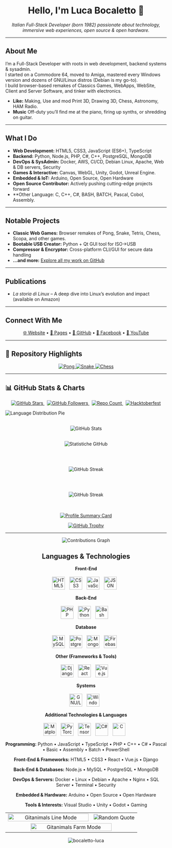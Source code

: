 <h1 align="center">Hello, I'm Luca Bocaletto 👋</h1>
<p align="center"><em>Italian Full-Stack Developer (born 1982) passionate about technology, immersive web experiences, open source & open hardware.</em></p>

---

## About Me
I’m a Full-Stack Developer with roots in web development, backend systems & sysadmin.  
I started on a Commodore 64, moved to Amiga, mastered every Windows version and dozens of GNU/Linux distros (Debian is my go-to).  
I build browser-based remakes of Classics Games, WebApps, WebSite, Client and Server Software, and tinker with electronics.
- **Like:** Making, Use and mod Print 3D, Drawing 3D, Chess, Astronomy, HAM Radio. 
- **Music** Off-duty you’ll find me at the piano, firing up synths, or shredding on guitar.

---

## What I Do
- **Web Development:** HTML5, CSS3, JavaScript (ES6+), TypeScript  
- **Backend:** Python, Node.js, PHP, C#, C++, PostgreSQL, MongoDB  
- **DevOps & SysAdmin:** Docker, AWS, CI/CD, Debian Linux, Apache, Web & DB servers, Security  
- **Games & Interactive:** Canvas, WebGL, Unity, Godot, Unreal Engine.  
- **Embedded & IoT:** Arduino, Open Source, Open Hardware  
- **Open Source Contributor:** Actively pushing cutting-edge projects forward  
- **Other Language: C, C++, C#, BASH, BATCH, Pascal, Cobol, Assembly. 
---

## Notable Projects
- **Classic Web Games:** Browser remakes of Pong, Snake, Tetris, Chess, Scopa, and other games. 
- **Bootable USB Creator:** Python + Qt GUI tool for ISO→USB  
- **Compressor & Encryptor:** Cross-platform CLI/GUI for secure data handling  
- **…and more:** [Explore all my work on GitHub](https://github.com/bocaletto-luca)

---

## Publications
- *La storia di Linux* – A deep dive into Linux’s evolution and impact (available on Amazon)

---

## Connect With Me  
<p align="center">
  <a href="https://bocalettoluca.altervista.org">🌐 Website</a> •
  <a href="https://bocaletto-luca.github.io">📄 Pages</a> •
  <a href="https://github.com/bocaletto-luca">🐙 GitHub</a> •
  <a href="https://www.facebook.com/people/Luca-Bocaletto">📘 Facebook</a> •
  <a href="https://www.youtube.com/@elektronoide">🎥 YouTube</a>
</p>

---

## 🔖 Repository Highlights

<p align="center">
  <a href="https://github.com/bocaletto-luca/Pong">
    <img src="https://github-readme-stats.vercel.app/api/pin/?username=bocaletto-luca&repo=Pong&theme=radical&fresh=1676272000" alt="Pong" />
  </a>
  <a href="https://github.com/bocaletto-luca/Snake">
    <img src="https://github-readme-stats.vercel.app/api/pin/?username=bocaletto-luca&repo=Snake&theme=radical&fresh=1676272000" alt="Snake" />
  </a>
  <a href="https://github.com/bocaletto-luca/Chess">
    <img src="https://github-readme-stats.vercel.app/api/pin/?username=bocaletto-luca&repo=Chess&theme=radical&fresh=1676272000" alt="Chess" />
  </a>
</p>

---


## 📊 GitHub Stats & Charts

<p align="center">
  <!-- Stars, Followers, Repo Count, Hacktoberfest -->
  <a href="https://github.com/bocaletto-luca" target="_blank">
    <img src="https://img.shields.io/github/stars/bocaletto-luca?style=social" alt="GitHub Stars" />
  </a>
  &nbsp
  <a href="https://github.com/bocaletto-luca" target="_blank">
    <img src="https://img.shields.io/github/followers/bocaletto-luca?label=Followers&style=social" alt="GitHub Followers" />
  </a>
  &nbsp
  <a href="https://github.com/bocaletto-luca?tab=repositories" target="_blank">
    <img src="https://img.shields.io/badge/dynamic/json?color=blue&label=Repositories&query=public_repos&url=https%3A%2F%2Fapi.github.com%2Fusers%2Fbocaletto-luca" alt="Repo Count" />
  </a>
  &nbsp
  <a href="https://hacktoberfest.digital" target="_blank">
    <img src="https://img.shields.io/badge/Hacktoberfest-Completed-blue" alt="Hacktoberfest" />
  </a>
</p>

  <!-- Language distribution doughnut -->
  <img
    src="https://quickchart.io/chart?c=%7B%22type%22%3A%22doughnut%22%2C%22data%22%3A%7B%22labels%22%3A%5B%22Python%22%2C%22JavaScript%22%2C%22PHP%22%2C%22C%23%22%2C%22C%2B%2B%22%2C%22TypeScript%22%2C%22HTML%22%2C%22CSS%22%2C%22Others%22%5D%2C%22datasets%22%3A%5B%7B%22data%22%3A%5B30%2C20%2C10%2C8%2C7%2C8%2C5%2C5%2C7%5D%2C%22backgroundColor%22%3A%5B%22%233572A5%22%2C%22%23f1e05a%22%2C%22%234F5D95%22%2C%22%23178600%22%2C%22%2300599C%22%2C%22%233178C6%22%2C%22%23e34c26%22%2C%22%23563d7c%22%2C%22%23cccccc%22%5D%7D%5D%7D%2C%22options%22%3A%7B%22plugins%22%3A%7B%22doughnutlabel%22%3A%7B%22labels%22%3A%5B%7B%22text%22%3A%22100%25%22%2C%22font%22%3A%7B%22size%22%3A20%7D%7D%5D%7D%7D%7D%7D"
    alt="Language Distribution Pie"
  />
  <br /><br />

</div>

<p align="center">
  <!-- Top Languages, Overall Stats, Streak, and Summary Card -->
<div align="center">
  <!-- Overall stats -->
  <img
    src="https://github-readme-stats.vercel.app/api?username=bocaletto-luca&show_icons=true&theme=radical&count_private=true&include_all_commits=true"
    alt="GitHub Stats"
  />
  <br /><br />
  
![Statistiche GitHub](https://github-readme-stats.vercel.app/api?username=bocaletto-luca&show_icons=true&include_all_commits=true&count_private=true&theme=codeSTACKr)
    
<br /><br />

![GitHub Streak](https://streak-stats.demolab.com/?user=bocaletto-luca&theme=radical)

<br /><br />

![GitHub Streak](https://streak-stats.demolab.com/?user=bocaletto-luca&theme=radical)

 <br /><br />
  <a href="https://github.com/bocaletto-luca" target="_blank">
    <img src="https://github-profile-summary-cards.vercel.app/api/cards/profile-details?username=bocaletto-luca&theme=github_dark" alt="Profile Summary Card" />
  </a>
</p>

<p align="center">
  <a href="https://github.com/bocaletto-luca/github-profile-trophy" target="_blank">
    <img src="https://github-profile-trophy.vercel.app/?username=bocaletto-luca&theme=matrix" alt="GitHub Trophy" />
  </a>
</p> 

<hr />

<div align="center">
  <img
    src="https://github-readme-activity-graph.vercel.app/graph?username=bocaletto-luca&theme=github-dark&area=true&hide_border=true"
    alt="Contributions Graph"
  />
</div>

<!-- Languages & Technologies Icons -->
## Languages & Technologies
<p align="center">
  <strong>Front-End</strong> <br /><br />
  <img src="https://cdn.jsdelivr.net/gh/devicons/devicon/icons/html5/html5-original.svg" alt="HTML5" title="HTML5" width="40" height="40" style="margin-right: 10px;" />
  <img src="https://cdn.jsdelivr.net/gh/devicons/devicon/icons/css3/css3-original.svg" alt="CSS3" title="CSS3" width="40" height="40" style="margin-right: 10px;" />
  <img src="https://cdn.jsdelivr.net/gh/devicons/devicon/icons/javascript/javascript-original.svg" alt="JavaScript" title="JavaScript" width="40" height="40" style="margin-right: 10px;" />
  <img src="https://cdn.jsdelivr.net/gh/devicons/devicon/icons/json/json-original.svg" alt="JSON" title="JSON" width="40" height="40" style="margin-right: 10px;" />
</p>

<p align="center">
  <strong>Back-End</strong> <br /><br />
  <img src="https://cdn.jsdelivr.net/gh/devicons/devicon/icons/php/php-original.svg" alt="PHP" title="PHP" width="40" height="40" style="margin-right: 10px;" />
  <img src="https://cdn.jsdelivr.net/gh/devicons/devicon/icons/python/python-original.svg" alt="Python" title="Python" width="40" height="40" style="margin-right: 10px;" />
  <img src="https://cdn.jsdelivr.net/gh/devicons/devicon/icons/bash/bash-original.svg" alt="Bash Script" title="Bash Script" width="40" height="40" style="margin-right: 10px;" />
</p>

<p align="center">
  <strong>Database</strong> <br /><br />
  <img src="https://cdn.jsdelivr.net/gh/devicons/devicon/icons/mysql/mysql-original.svg" alt="MySQL" title="MySQL" width="40" height="40" style="margin-right: 10px;" />
  <img src="https://cdn.jsdelivr.net/gh/devicons/devicon/icons/postgresql/postgresql-original.svg" alt="PostgreSQL" title="PostgreSQL" width="40" height="40" style="margin-right: 10px;" />
  <img src="https://cdn.jsdelivr.net/gh/devicons/devicon/icons/mongodb/mongodb-original.svg" alt="MongoDB" title="MongoDB" width="40" height="40" style="margin-right: 10px;" />
  <img src="https://cdn.jsdelivr.net/gh/devicons/devicon/icons/firebase/firebase-plain.svg" alt="Firebase" title="Firebase" width="40" height="40" style="margin-right: 10px;" />
</p>

<p align="center">
  <strong>Other (Frameworks & Tools)</strong> <br /><br />
  <img src="https://cdn.jsdelivr.net/gh/devicons/devicon/icons/django/django-plain.svg" alt="Django" title="Django" width="40" height="40" style="margin-right: 10px;" />
  <img src="https://cdn.jsdelivr.net/gh/devicons/devicon/icons/react/react-original.svg" alt="React" title="React" width="40" height="40" style="margin-right: 10px;" />
  <img src="https://cdn.jsdelivr.net/gh/devicons/devicon/icons/vuejs/vuejs-original.svg" alt="Vue.js" title="Vue.js" width="40" height="40" style="margin-right: 10px;" />
</p>

<p align="center">
  <strong>Systems</strong> <br /><br />
  <img src="https://cdn.jsdelivr.net/gh/devicons/devicon/icons/linux/linux-original.svg" alt="GNU/Linux" title="GNU/Linux" width="40" height="40" style="margin-right: 10px;" />
  <img src="https://cdn.jsdelivr.net/gh/devicons/devicon/icons/windows8/windows8-original.svg" alt="Windows" title="Windows" width="40" height="40" style="margin-right: 10px;" />
</p>

<p align="center">
  <strong>Additional Technologies & Languages</strong> <br /><br />
  <img src="https://upload.wikimedia.org/wikipedia/commons/8/84/Matplotlib_icon.svg" alt="Matplotlib" title="Matplotlib" width="40" height="40" style="margin-right: 10px;" />
  <img src="https://cdn.jsdelivr.net/gh/devicons/devicon/icons/pytorch/pytorch-original.svg" alt="PyTorch" title="PyTorch" width="40" height="40" style="margin-right: 10px;" />
  <img src="https://cdn.jsdelivr.net/gh/devicons/devicon/icons/tensorflow/tensorflow-original.svg" alt="TensorFlow" title="TensorFlow" width="40" height="40" style="margin-right: 10px;" />
  <img src="https://cdn.jsdelivr.net/gh/devicons/devicon/icons/csharp/csharp-original.svg" alt="C#" title="C#" width="40" height="40" style="margin-right: 10px;" />
  <img src="https://cdn.jsdelivr.net/gh/devicons/devicon/icons/c/c-original.svg" alt="C" title="C" width="40" height="40" style="margin-right: 10px;" />
</p>
<div align="center">
  <p>
    <strong>Programming:</strong>
    Python &bull; JavaScript &bull; TypeScript &bull; PHP &bull; C++ &bull; C# &bull; Pascal &bull; Basic &bull; Assembly &bull; Batch &bull; PowerShell
  </p>
  <p>
    <strong>Front-End &amp; Frameworks:</strong>
    HTML5 &bull; CSS3 &bull; React &bull; Vue.js &bull; Django
  </p>
  <p>
    <strong>Back-End &amp; Databases:</strong>
    Node.js &bull; MySQL &bull; PostgreSQL &bull; MongoDB
  </p>
  <p>
    <strong>DevOps &amp; Servers:</strong>
    Docker &bull; Linux &bull; Debian &bull; Apache &bull; Nginx &bull; SQL Server &bull; Terminal &bull; Security
  </p>
  <p>
    <strong>Embedded &amp; Hardware:</strong>
    Arduino &bull; Open Source &bull; Open Hardware
  </p>
  <p>
    <strong>Tools &amp; Interests:</strong>
    Visual Studio &bull; Unity &bull; Godot &bull; Gaming
  </p>
</div>

<table align="center" width="100%">
  <tr>
<!-- Colonna 1: Gitanimals Line Mode -->
    <td align="center" width="65%">
      <a href="https://github.com/git-goods/gitanimals">
        <img src="https://render.gitanimals.org/lines/bocaletto-luca?pet-id=1"
             width="100%" alt="Gitanimals Line Mode" />
      </a>
    </td>
<!-- Colonna 2: Random Quote -->
  <td align="center" width="35%">
      <img src="https://quotes-github-readme.vercel.app/api?type=vertical&theme=gruvbox"
           alt="Random Quote" />
  </td>
  </tr>

  <tr>
<!-- Riga 2: Gitanimals Farm Mode su tutta la larghezza -->
    <td colspan="2" align="center">
      <a href="https://github.com/git-goods/gitanimals">
        <img src="https://render.gitanimals.org/farms/bocaletto-luca"
             width="80%" alt="Gitanimals Farm Mode" />
      </a>
    </td>
  </tr>
</table>

<p align="center">
    <img src="https://komarev.com/ghpvc/?username=bocaletto-luca&label=Profile%20views&color=ce9927&style=flat" alt="bocaletto-luca" />
</p>
